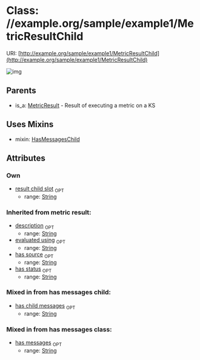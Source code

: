 
# Class: //example.org/sample/example1/MetricResultChild




URI: [http://example.org/sample/example1/MetricResultChild](http://example.org/sample/example1/MetricResultChild)


![img](http://yuml.me/diagram/nofunky;dir:TB/class/[MetricResultChild&#124;result_child_slot:string%20%3F;has_child_messages:string%20%3F;evaluated_using(i):string%20%3F;has_source(i):string%20%3F;has_status(i):string%20%3F;description(i):string%20%3F;has_messages(i):string%20%3F]uses%20-.->[HasMessagesChild],[MetricResult]^-[MetricResultChild],[MetricResult],[HasMessagesChild])

## Parents

 *  is_a: [MetricResult](MetricResult.md) - Result of executing a metric on a KS

## Uses Mixins

 *  mixin: [HasMessagesChild](HasMessagesChild.md)

## Attributes


### Own

 * [result child slot](result_child_slot.md)  <sub>OPT</sub>
     * range: [String](types/String.md)

### Inherited from metric result:

 * [description](description.md)  <sub>OPT</sub>
     * range: [String](types/String.md)
 * [evaluated using](evaluated_using.md)  <sub>OPT</sub>
     * range: [String](types/String.md)
 * [has source](has_source.md)  <sub>OPT</sub>
     * range: [String](types/String.md)
 * [has status](has_status.md)  <sub>OPT</sub>
     * range: [String](types/String.md)

### Mixed in from has messages child:

 * [has child messages](has_child_messages.md)  <sub>OPT</sub>
     * range: [String](types/String.md)

### Mixed in from has messages class:

 * [has messages](has_messages.md)  <sub>OPT</sub>
     * range: [String](types/String.md)
